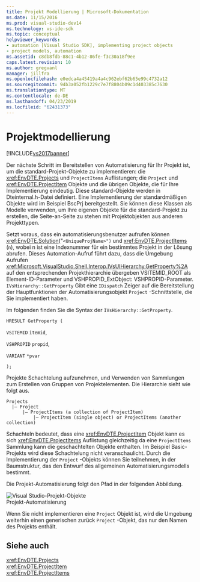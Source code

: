 ```yaml
---
title: Projekt Modellierung | Microsoft-Dokumentation
ms.date: 11/15/2016
ms.prod: visual-studio-dev14
ms.technology: vs-ide-sdk
ms.topic: conceptual
helpviewer_keywords:
- automation [Visual Studio SDK], implementing project objects
- project models, automation
ms.assetid: c8db8fdb-88c1-4b12-86fe-f3c30a18f9ee
caps.latest.revision: 10
ms.author: gregvanl
manager: jillfra
ms.openlocfilehash: e0edca4a45419a4a4c962ebf62b65e99c4732a12
ms.sourcegitcommit: 94b3a052fb1229c7e7f8804b09c1d403385c7630
ms.translationtype: MT
ms.contentlocale: de-DE
ms.lasthandoff: 04/23/2019
ms.locfileid: "62431373"
---
```

# <a name="project-modeling"></a>Projektmodellierung
[!INCLUDE[vs2017banner](../../includes/vs2017banner.md)]

Der nächste Schritt im Bereitstellen von Automatisierung für Ihr Projekt ist, um die standard-Projekt-Objekte zu implementieren: die <xref:EnvDTE.Projects> und `ProjectItems` Auflistungen; die `Project` und <xref:EnvDTE.ProjectItem> Objekte und die übrigen Objekte, die für Ihre Implementierung eindeutig. Diese standard-Objekte werden in Dteinternal.h-Datei definiert. Eine Implementierung der standardmäßigen Objekte wird im Beispiel BscPrj bereitgestellt. Sie können diese Klassen als Modelle verwenden, um Ihre eigenen Objekte für die standard-Projekt zu erstellen, die Seite-an-Seite zu stehen mit Projektobjekten aus anderen Projekttypen.  
  
 Setzt voraus, dass ein automatisierungsbenutzer aufrufen können <xref:EnvDTE.Solution>("`<UniqueProjName>")` und <xref:EnvDTE.ProjectItems> (`n`), wobei n ist eine Indexnummer für ein bestimmtes Projekt in der Lösung abrufen. Dieses Automation-Aufruf führt dazu, dass die Umgebung Aufrufen <xref:Microsoft.VisualStudio.Shell.Interop.IVsUIHierarchy.GetProperty%2A> auf den entsprechenden Projekthierarchie übergeben VSITEMID_ROOT als Element-ID-Parameter und VSHPROPID_ExtObject: VSHPROPID-Parameter. `IVsHierarchy::GetProperty` Gibt eine `IDispatch` Zeiger auf die Bereitstellung der Hauptfunktionen der Automatisierungsobjekt `Project` -Schnittstelle, die Sie implementiert haben.  
  
 Im folgenden finden Sie die Syntax der `IVsHierarchy::GetProperty`.  
  
 `HRESULT GetProperty (`  
  
 `VSITEMID` `itemid`,  
  
 `VSHPROPID` `propid`,  
  
 `VARIANT` `*pvar`  
  
 `);`  
  
 Projekte Schachtelung aufzunehmen, und Verwenden von Sammlungen zum Erstellen von Gruppen von Projektelementen. Die Hierarchie sieht wie folgt aus.  
  
```  
Projects  
  |– Project  
      |– ProjectItems (a collection of ProjectItem)  
          |– ProjectItem (single object) or ProjectItems (another collection)  
```  
  
 Schachteln bedeutet, dass eine <xref:EnvDTE.ProjectItem> Objekt kann es sich <xref:EnvDTE.ProjectItems> Auflistung gleichzeitig da eine `ProjectItems` Sammlung kann die geschachtelten Objekte enthalten. Im Beispiel Basic-Projekts wird diese Schachtelung nicht veranschaulicht. Durch die Implementierung der `Project` -Objekts können Sie teilnehmen, in der Baumstruktur, das den Entwurf des allgemeinen Automatisierungsmodells bestimmt.  
  
 Die Projekt-Automatisierung folgt den Pfad in der folgenden Abbildung.  
  
 ![Visual Studio-Projekt-Objekte](../../extensibility/internals/media/projectobjects.gif "ProjectObjects")  
Projekt-Automatisierung  
  
 Wenn Sie nicht implementieren eine `Project` Objekt ist, wird die Umgebung weiterhin einen generischen zurück `Project` -Objekt, das nur den Namen des Projekts enthält.  
  
## <a name="see-also"></a>Siehe auch  
 <xref:EnvDTE.Projects>   
 <xref:EnvDTE.ProjectItem>   
 <xref:EnvDTE.ProjectItems>
